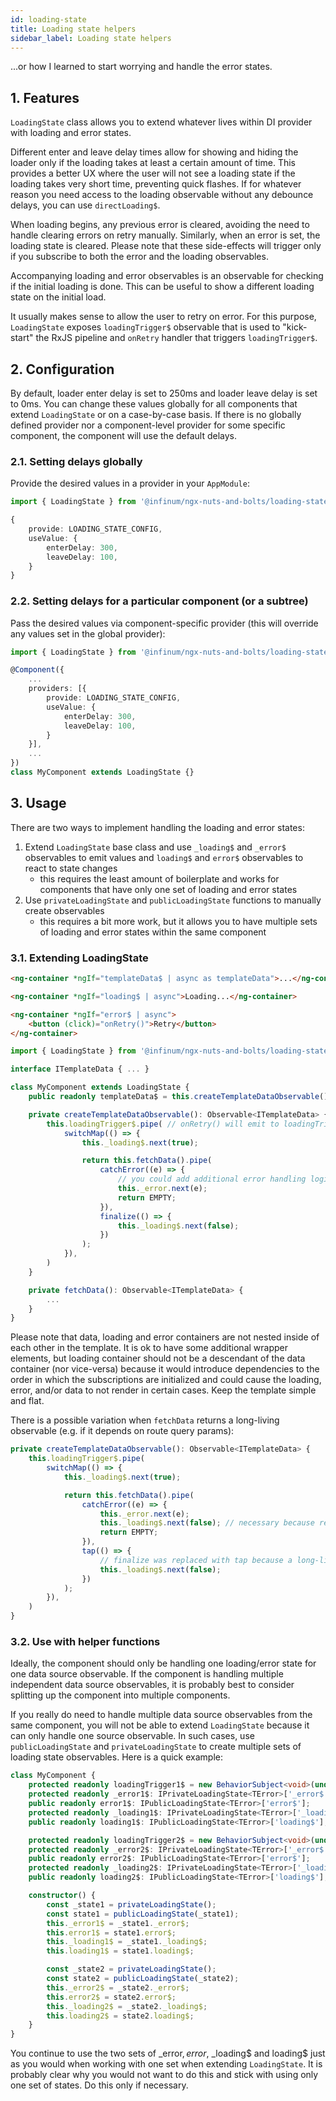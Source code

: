 ```yaml
---
id: loading-state
title: Loading state helpers
sidebar_label: Loading state helpers
---
```


...or how I learned to start worrying and handle the error states.

## 1. Features

`LoadingState` class allows you to extend whatever lives within DI provider with loading and error states.

Different enter and leave delay times allow for showing and hiding the loader only if the loading takes at least a certain amount of time. This provides a better UX where the user will not see a loading state if the loading takes very short time, preventing quick flashes. If for whatever reason you need access to the loading observable without any debounce delays, you can use `directLoading$`.

When loading begins, any previous error is cleared, avoiding the need to handle clearing errors on retry manually. Similarly, when an error is set, the loading state is cleared. Please note that these side-effects will trigger only if you subscribe to both the error and the loading observables.

Accompanying loading and error observables is an observable for checking if the initial loading is done. This can be useful to show a different loading state on the initial load.

It usually makes sense to allow the user to retry on error. For this purpose, `LoadingState` exposes `loadingTrigger$` observable that is used to "kick-start" the RxJS pipeline and `onRetry` handler that triggers `loadingTrigger$`.

## 2. Configuration

By default, loader enter delay is set to 250ms and loader leave delay is set to 0ms. You can change these values globally for all components that extend `LoadingState` or on a case-by-case basis. If there is no globally defined provider nor a component-level provider for some specific component, the component will use the default delays.

### 2.1. Setting delays globally

Provide the desired values in a provider in your `AppModule`:

```ts
import { LoadingState } from '@infinum/ngx-nuts-and-bolts/loading-state';

{
	provide: LOADING_STATE_CONFIG,
	useValue: {
		enterDelay: 300,
		leaveDelay: 100,
	}
}
```

### 2.2. Setting delays for a particular component (or a subtree)

Pass the desired values via component-specific provider (this will override any values set in the global provider):

```ts
import { LoadingState } from '@infinum/ngx-nuts-and-bolts/loading-state';

@Component({
	...
	providers: [{
		provide: LOADING_STATE_CONFIG,
		useValue: {
			enterDelay: 300,
			leaveDelay: 100,
		}
	}],
	...
})
class MyComponent extends LoadingState {}
```

## 3. Usage

There are two ways to implement handling the loading and error states:

1. Extend `LoadingState` base class and use `_loading$` and `_error$` observables to emit values and `loading$` and `error$` observables to react to state changes
   - this requires the least amount of boilerplate and works for components that have only one set of loading and error states
2. Use `privateLoadingState` and `publicLoadingState` functions to manually create observables
   - this requires a bit more work, but it allows you to have multiple sets of loading and error states within the same component

### 3.1. Extending LoadingState

```html
<ng-container *ngIf="templateData$ | async as templateData">...</ng-container>

<ng-container *ngIf="loading$ | async">Loading...</ng-container>

<ng-container *ngIf="error$ | async">
	<button (click)="onRetry()">Retry</button>
</ng-container>
```

```ts
import { LoadingState } from '@infinum/ngx-nuts-and-bolts/loading-state';

interface ITemplateData { ... }

class MyComponent extends LoadingState {
	public readonly templateData$ = this.createTemplateDataObservable();

	private createTemplateDataObservable(): Observable<ITemplateData> {
		this.loadingTrigger$.pipe( // onRetry() will emit to loadingTrigger$
			switchMap(() => {
				this._loading$.next(true);

				return this.fetchData().pipe(
					catchError((e) => {
						// you could add additional error handling logic, based on the error type
						this._error.next(e);
						return EMPTY;
					}),
					finalize(() => {
						this._loading$.next(false);
					})
				);
			}),
		)
	}

	private fetchData(): Observable<ITemplateData> {
		...
	}
}
```

Please note that data, loading and error containers are not nested inside of each other in the template. It is ok to have some additional wrapper elements, but loading container should not be a descendant of the data container (nor vice-versa) because it would introduce dependencies to the order in which the subscriptions are initialized and could cause the loading, error, and/or data to not render in certain cases. Keep the template simple and flat.

There is a possible variation when `fetchData` returns a long-living observable (e.g. if it depends on route query params):

```ts
private createTemplateDataObservable(): Observable<ITemplateData> {
	this.loadingTrigger$.pipe(
		switchMap(() => {
			this._loading$.next(true);

			return this.fetchData().pipe(
				catchError((e) => {
					this._error.next(e);
					this._loading$.next(false); // necessary because returning EMPTY will not trigger the downstream tap
					return EMPTY;
				}),
				tap(() => {
					// finalize was replaced with tap because a long-living observable fill never complete
					this._loading$.next(false);
				})
			);
		}),
	)
}
```

### 3.2. Use with helper functions

Ideally, the component should only be handling one loading/error state for one data source observable. If the component is handling multiple independent data source observables, it is probably best to consider splitting up the component into multiple components.

If you really do need to handle multiple data source observables from the same component, you will not be able to extend `LoadingState` because it can only handle one source observable. In such cases, use `publicLoadingState` and `privateLoadingState` to create multiple sets of loading state observables. Here is a quick example:

```ts
class MyComponent {
	protected readonly loadingTrigger1$ = new BehaviorSubject<void>(undefined);
	protected readonly _error1$: IPrivateLoadingState<TError>['_error$'];
	public readonly error1$: IPublicLoadingState<TError>['error$'];
	protected readonly _loading1$: IPrivateLoadingState<TError>['_loading$'];
	public readonly loading1$: IPublicLoadingState<TError>['loading$'];

	protected readonly loadingTrigger2$ = new BehaviorSubject<void>(undefined);
	protected readonly _error2$: IPrivateLoadingState<TError>['_error$'];
	public readonly error2$: IPublicLoadingState<TError>['error$'];
	protected readonly _loading2$: IPrivateLoadingState<TError>['_loading$'];
	public readonly loading2$: IPublicLoadingState<TError>['loading$'];

	constructor() {
		const _state1 = privateLoadingState();
		const state1 = publicLoadingState(_state1);
		this._error1$ = _state1._error$;
		this.error1$ = state1.error$;
		this._loading1$ = _state1._loading$;
		this.loading1$ = state1.loading$;

		const _state2 = privateLoadingState();
		const state2 = publicLoadingState(_state2);
		this._error2$ = _state2._error$;
		this.error2$ = state2.error$;
		this._loading2$ = _state2._loading$;
		this.loading2$ = state2.loading$;
	}
}
```

You continue to use the two sets of \_error$, error$, \_loading$ and loading$ just as you would when working with one set when extending `LoadingState`. It is probably clear why you would not want to do this and stick with using only one set of states. Do this only if necessary.
